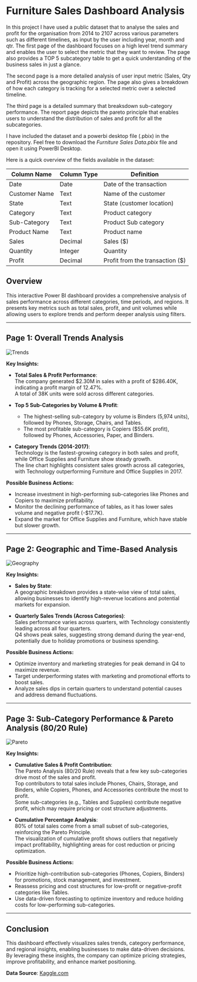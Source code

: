 # Furniture Sales Dashboard Analysis

In this project I have used a public dataset that to analyse the sales and profit for the organisation from 2014 to 2107 across various parameters such as different timelines, as input by the user including year, month and qtr. The first page of the dashboard focuses on a high level trend summary and enables the user to select the metric that they want to review. The page also provides a TOP 5 subcategory table to get a quick understanding of the business sales in just a glance. 

The second page is a more detailed analysis of user input metric (Sales, Qty and Profit) across the geographic region. The page also gives a breakdown of how each category is tracking for a selected metric over a selected timeline. 

The third page is a detailed summary that breaksdown sub-category performance. The report page depicts the pareto principle that enables users to understand the distribution of sales and profit for all the subcategories. 

I have included the dataset and a powerbi desktop file (.pbix) in the repository. Feel free to download the *Furniture Sales Data.pbix* file and open it using PowerBI Desktop. 

Here is a quick overview of the fields available in the dataset: 

| Column Name     | Column Type | Definition                         |
|-----------------|-------------|------------------------------------|
| Date            | Date        | Date of the transaction            |
| Customer Name   | Text        | Name of the customer               |
| State           | Text        | State (customer location)          |
| Category        | Text        | Product category                   |
| Sub-Category    | Text        | Product Sub category               |
| Product Name    | Text        | Product name                       |
| Sales           | Decimal     | Sales ($)                          |
| Quantity        | Integer     | Quantity                           |
| Profit          | Decimal     | Profit from the transaction ($)    |

		
		



## Overview

This interactive Power BI dashboard provides a comprehensive analysis of sales performance across different categories, time periods, and regions. It presents key metrics such as total sales, profit, and unit volumes while allowing users to explore trends and perform deeper analysis using filters.

---

## Page 1: Overall Trends Analysis

![Trends](https://github.com/user-attachments/assets/59190f1e-baea-413a-8da6-72de903c7dc6)


**Key Insights:**
- **Total Sales & Profit Performance**:  
  The company generated $2.30M in sales with a profit of $286.40K, indicating a profit margin of 12.47%.  
  A total of 38K units were sold across different categories.

- **Top 5 Sub-Categories by Volume & Profit**:  
  - The highest-selling sub-category by volume is Binders (5,974 units), followed by Phones, Storage, Chairs, and Tables.  
  - The most profitable sub-category is Copiers ($55.6K profit), followed by Phones, Accessories, Paper, and Binders.

- **Category Trends (2014-2017)**:  
  Technology is the fastest-growing category in both sales and profit, while Office Supplies and Furniture show steady growth.  
  The line chart highlights consistent sales growth across all categories, with Technology outperforming Furniture and Office Supplies in 2017.

**Possible Business Actions:**
- Increase investment in high-performing sub-categories like Phones and Copiers to maximize profitability.
- Monitor the declining performance of tables, as it has lower sales volume and negative profit (-$17.7K).
- Expand the market for Office Supplies and Furniture, which have stable but slower growth.

---

## Page 2: Geographic and Time-Based Analysis

![Geography](https://github.com/user-attachments/assets/059fa4af-667d-4f01-acf4-69189fbb36cd)


**Key Insights:**
- **Sales by State**:  
  A geographic breakdown provides a state-wise view of total sales, allowing businesses to identify high-revenue locations and potential markets for expansion.

- **Quarterly Sales Trends (Across Categories)**:  
  Sales performance varies across quarters, with Technology consistently leading across all four quarters.  
  Q4 shows peak sales, suggesting strong demand during the year-end, potentially due to holiday promotions or business spending.

**Possible Business Actions:**
- Optimize inventory and marketing strategies for peak demand in Q4 to maximize revenue.
- Target underperforming states with marketing and promotional efforts to boost sales.
- Analyze sales dips in certain quarters to understand potential causes and address demand fluctuations.

---

## Page 3: Sub-Category Performance & Pareto Analysis (80/20 Rule)

![Pareto](https://github.com/user-attachments/assets/09e09d7e-68c2-42e2-93df-99d800b289aa)


**Key Insights:**
- **Cumulative Sales & Profit Contribution**:  
  The Pareto Analysis (80/20 Rule) reveals that a few key sub-categories drive most of the sales and profit.  
  Top contributors to total sales include Phones, Chairs, Storage, and Binders, while Copiers, Phones, and Accessories contribute the most to profit.  
  Some sub-categories (e.g., Tables and Supplies) contribute negative profit, which may require pricing or cost structure adjustments.

- **Cumulative Percentage Analysis**:  
  80% of total sales come from a small subset of sub-categories, reinforcing the Pareto Principle.  
  The visualization of cumulative profit shows outliers that negatively impact profitability, highlighting areas for cost reduction or pricing optimization.

**Possible Business Actions:**
- Prioritize high-contribution sub-categories (Phones, Copiers, Binders) for promotions, stock management, and investment.
- Reassess pricing and cost structures for low-profit or negative-profit categories like Tables.
- Use data-driven forecasting to optimize inventory and reduce holding costs for low-performing sub-categories.

---

## Conclusion  
This dashboard effectively visualizes sales trends, category performance, and regional insights, enabling businesses to make data-driven decisions. By leveraging these insights, the company can optimize pricing strategies, improve profitability, and enhance market positioning.

**Data Source**: [Kaggle.com](https://www.kaggle.com)
